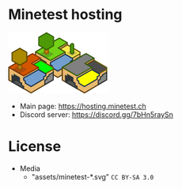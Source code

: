 
# Minetest hosting

![](./icon/org.png)

* Main page: https://hosting.minetest.ch
* Discord server: https://discord.gg/7bHn5raySn

# License

* Media
  * "assets/minetest-*.svg" `CC BY-SA 3.0`